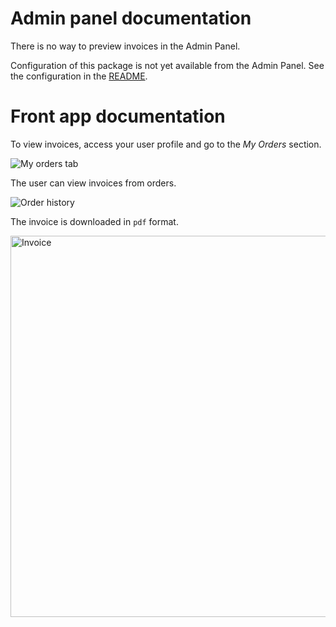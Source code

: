 # Admin panel documentation

There is no way to preview invoices in the Admin Panel.

Configuration of this package is not yet available from the Admin Panel. 
See the configuration in the [README](https://github.com/EscolaLMS/Invoices#config).

# Front app documentation

To view invoices, access your user profile and go to the *My Orders* section.

![My orders tab](https://github.com/EscolaLMS/Invoices/assets/59456825/ff543962-519d-489e-9429-126414141517)

The user can view invoices from orders.

![Order history](https://github.com/EscolaLMS/Invoices/assets/59456825/f24a2caf-1ec7-4aea-9f1d-4872021c705e)

The invoice is downloaded in `pdf` format.

<img width="610" alt="Invoice" src="https://github.com/EscolaLMS/Invoices/assets/59456825/fee6ab03-5016-4ee7-9b5f-c12d7d664143">
